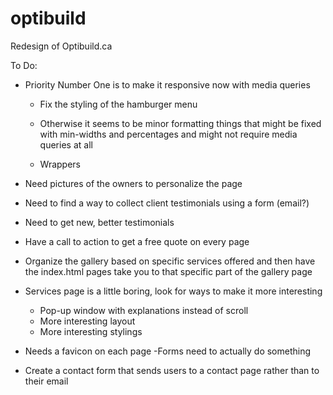 # optibuild
Redesign of Optibuild.ca

To Do:

- Priority Number One is to make it responsive now with media queries
    - Fix the styling of the hamburger menu
    - Otherwise it seems to be minor formatting things that might be fixed with min-widths and percentages and might not require media queries at all

    - Wrappers



- Need pictures of the owners to personalize the page
- Need to find a way to collect client testimonials using a form (email?)
- Need to get new, better testimonials 


- Have a call to action to get a free quote on every page


- Organize the gallery based on specific services offered and then have the index.html pages take you to that specific part of the gallery page

- Services page is a little boring, look for ways to make it more interesting
    - Pop-up window with explanations instead of scroll
    - More interesting layout
    - More interesting stylings


- Needs a favicon on each page
-Forms need to actually do something
- Create a contact form that sends users to a contact page rather than to their email
